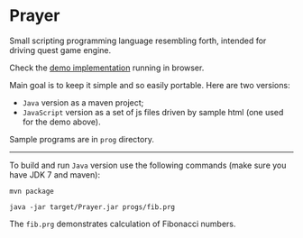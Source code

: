 Prayer
======

Small scripting programming language resembling forth, intended for driving quest game engine.

Check the [demo implementation](http://rodiongork.github.io/Prayer/) running in browser.

Main goal is to keep it simple and so easily portable. Here are two versions:

- `Java` version as a maven project;
- `JavaScript` version as a set of js files driven by sample html (one used for the demo above).

Sample programs are in `prog` directory.

-----

To build and run `Java` version use the following commands (make sure you have
JDK 7 and maven):

    mvn package
    
    java -jar target/Prayer.jar progs/fib.prg

The `fib.prg` demonstrates calculation of Fibonacci numbers.
